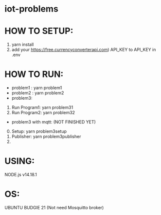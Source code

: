 # iot-problems

# HOW TO SETUP:

1. yarn install
2. add your https://free.currencyconverterapi.com) API_KEY to API_KEY in .env

# HOW TO RUN:

- problem1 : yarn problem1
- problem2 : yarn problem2
- problem3:

1. Run Program1: yarn problem31
2. Run Program2: yarn problem32

- problem3 with mqtt: (NOT FINISHED YET)

0. Setup: yarn problem3setup
1. Publisher: yarn problem3publisher
2.

# USING:

NODE.js v14.18.1

# OS:

UBUNTU BUDGIE 21 (Not need Mosquitto broker)
